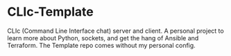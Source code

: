 # CLIc-Template
CLIc (Command Line Interface chat) server and client. A personal project to learn more about Python, sockets, and get the hang of Ansible and Terraform. The Template repo comes without my personal config.
